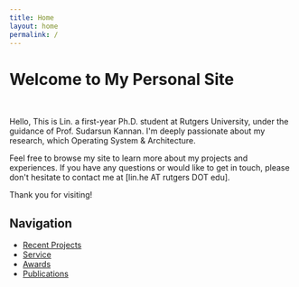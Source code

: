 ```yaml
---
title: Home
layout: home
permalink: /
---
```


# Welcome to My Personal Site

&nbsp;

Hello, This is Lin. a first-year Ph.D. student at Rutgers University, under the guidance of Prof. Sudarsun Kannan. 
I'm deeply passionate about my research, which Operating System & Architecture.

Feel free to browse my site to learn more about my projects and experiences. If you have any questions or would like to get in touch, please don't hesitate to contact me at [lin.he AT rutgers DOT edu].

Thank you for visiting!

## Navigation

- [Recent Projects](/4-recent-projects/)
- [Service](/5-service/)
- [Awards](/2-awards/)
- [Publications](/3-publications/)
